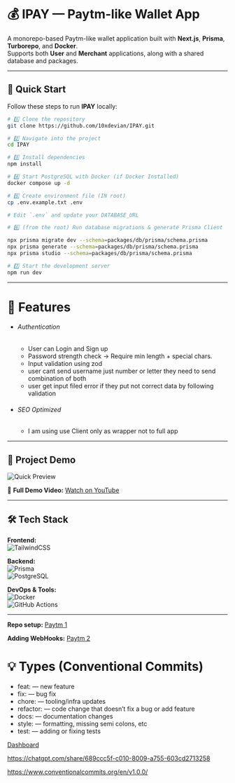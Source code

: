 # 💰 IPAY — Paytm-like Wallet App

A monorepo-based Paytm-like wallet application built with **Next.js**, **Prisma**, **Turborepo**, and **Docker**.  
Supports both **User** and **Merchant** applications, along with a shared database and packages.

---

## 🚀 Quick Start

Follow these steps to run **IPAY** locally:

```bash
# 1️⃣ Clone the repository
git clone https://github.com/10xdevian/IPAY.git

# 2️⃣ Navigate into the project
cd IPAY

# 3️⃣ Install dependencies
npm install

# 4️⃣ Start PostgreSQL with Docker (if Docker Installed)
docker compose up -d

# 5️⃣ Create environment file (IN root)
cp .env.example.txt .env

# Edit `.env` and update your DATABASE_URL

# 6️⃣ (from the root) Run database migrations & generate Prisma Client

npx prisma migrate dev --schema=packages/db/prisma/schema.prisma
npx prisma generate --schema=packages/db/prisma/schema.prisma
npx prisma studio --schema=packages/db/prisma/schema.prisma

# 7️⃣ Start the development server
npm run dev

```

---

# 📌 Features

- ###### Authentication

  - User can Login and Sign up
  - Password strength check → Require min length + special chars.
  - Input validation using zod
  - user cant send username just number or letter they need to send combination of both
  - user get input filed error if they put not correct data by following validation

- ###### SEO Optimized
  - I am using use Client only as wrapper not to full app
 


---

## 🎥 Project Demo

![Quick Preview](assets/demo.gif)

🎥 **Full Demo Video:** [Watch on YouTube](https://youtu.be/your_video_id)

---

## 🛠 Tech Stack

**Frontend:**  
![TailwindCSS](https://img.shields.io/badge/TailwindCSS-38B2AC?logo=tailwindcss&logoColor=white)

**Backend:**  
![Prisma](https://img.shields.io/badge/Prisma-2D3748?logo=prisma&logoColor=white)  
![PostgreSQL](https://img.shields.io/badge/PostgreSQL-336791?logo=postgresql&logoColor=white)

**DevOps & Tools:**  
![Docker](https://img.shields.io/badge/Docker-2496ED?logo=docker&logoColor=white)  
![GitHub Actions](https://img.shields.io/badge/GitHub_Actions-2088FF?logo=github-actions&logoColor=white)

---

**Repo setup:** [Paytm 1](https://projects.100xdevs.com/tracks/Paytm/paytm17-1)

**Adding WebHooks:** [Paytm 2](https://projects.100xdevs.com/tracks/PayTM2/paytm2-1)

# 💡 Types (Conventional Commits)

- feat: — new feature
- fix: — bug fix
- chore: — tooling/infra updates
- refactor: — code change that doesn’t fix a bug or add feature
- docs: — documentation changes
- style: — formatting, missing semi colons, etc
- test: — adding or fixing tests

[Dashboard](https://dashboard-template-1-ivory.vercel.app/en/dashboard)

https://chatgpt.com/share/689ccc5f-c010-8009-a755-603cd2713258

https://www.conventionalcommits.org/en/v1.0.0/
